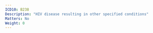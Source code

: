 ```yaml
---
ICD10: B238
Description: "HIV disease resulting in other specified conditions"
Matters: No
Weight: 0
---
```

